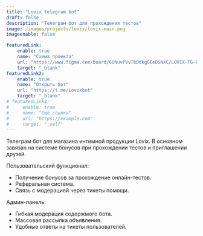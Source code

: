 ```yaml
---
title: "Lovix telegram bot"
draft: false
description: "Телеграм бот для прохождения тестов"
image: /images/projects/lovix/lovix-main.png
imageenable: false

featuredLink:
    enable: true
    name: "Схема проекта"
    url: "https://www.figma.com/board/6UNuvPVvTbDdkgGEeDSNXC/LOVIX-TG-BOT--Copy-?node-id=0-1&t=G9a4fjhnMr0EYYid-1"
    target: "_blank"
featuredLink2:
    enable: true
    name: "Открыть бот"
    url: "https://t.me/Lovixbot"
    target: "_blank"
# featuredLink3:
#     enable: true
#     name: "Еще ссылка"
#     url: "https://example.com"
#     target: "_self"
---
```

Телеграм бот для магазина интимной продукции Lovix.
В основном завязан на системе бонусов при прохождении тестов и приглашении друзей.

Пользовательский функционал:
 - Получение бонусов за прохождение онлайн-тестов.
 - Реферальная система.
 - Связь с модерацией через тикеты помощи.

Админ-панель:
 - Гибкая модерация содержмого бота.
 - Массовая рассылка объявления.
 - Удобные ответы на тикеты пользователей.